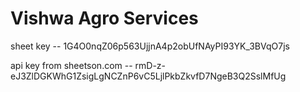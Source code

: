 # Vishwa Agro Services

sheet key -- 1G4O0nqZ06p563UjjnA4p2obUfNAyPI93YK_3BVqO7js

api key from sheetson.com -- rmD-z-eJ3ZlDGKWhG1ZsigLgNCZnP6vC5LjlPkbZkvfD7NgeB3Q2SslMfUg
